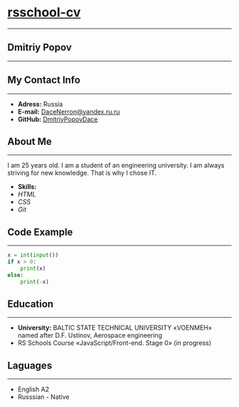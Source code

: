 # [rsschool-cv](https://github.com/dmitriypopovdace)
*******
## Dmitriy Popov
*******
## My Contact Info
*******
* **Adress:** Russia
* **E-mail:** [DaceNerron@yandex.ru.ru](daceNerron@yandex.ru)
* **GitHub:** [DmitriyPopovDace](https://github.com/dmitriypopovdace)
## About Me
_______
I am 25 years old. I am a student of an engineering university. I am always striving for new knowledge. That is why I chose IT. 
* **Skills:**
* *HTML*
* *CSS*
* *Git*
## Code Example
_______
```python
x = int(input())
if x > 0:
    print(x)
else:
    print(-x)
```
## Education
_______
* **University:** BALTIC STATE TECHNICAL UNIVERSITY «VOENMEH» named after D.F. Ustinov, Aerospace engineering
* RS Schools Course «JavaScript/Front-end. Stage 0» (in progress)
## Laguages
______
* English A2
* Russsian - Native 